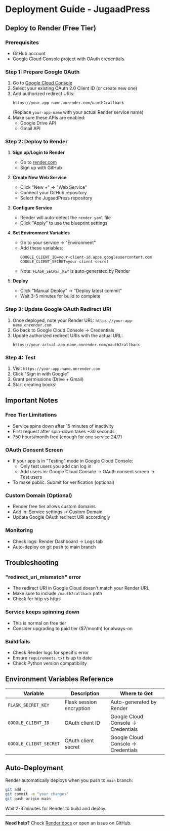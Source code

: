 # Deployment Guide - JugaadPress

## Deploy to Render (Free Tier)

### Prerequisites
- GitHub account
- Google Cloud Console project with OAuth credentials

### Step 1: Prepare Google OAuth

1. Go to [Google Cloud Console](https://console.cloud.google.com/apis/credentials)
2. Select your existing OAuth 2.0 Client ID (or create new one)
3. Add authorized redirect URIs:
   ```
   https://your-app-name.onrender.com/oauth2callback
   ```
   (Replace `your-app-name` with your actual Render service name)
4. Make sure these APIs are enabled:
   - Google Drive API
   - Gmail API

### Step 2: Deploy to Render

1. **Sign up/Login to Render**
   - Go to [render.com](https://render.com)
   - Sign up with GitHub

2. **Create New Web Service**
   - Click "New +" → "Web Service"
   - Connect your GitHub repository
   - Select the JugaadPress repository

3. **Configure Service**
   - Render will auto-detect the `render.yaml` file
   - Click "Apply" to use the blueprint settings

4. **Set Environment Variables**
   - Go to your service → "Environment"
   - Add these variables:
     ```
     GOOGLE_CLIENT_ID=your-client-id.apps.googleusercontent.com
     GOOGLE_CLIENT_SECRET=your-client-secret
     ```
   - Note: `FLASK_SECRET_KEY` is auto-generated by Render

5. **Deploy**
   - Click "Manual Deploy" → "Deploy latest commit"
   - Wait 3-5 minutes for build to complete

### Step 3: Update Google OAuth Redirect URI

1. Once deployed, note your Render URL: `https://your-app-name.onrender.com`
2. Go back to Google Cloud Console → Credentials
3. Update authorized redirect URIs with the actual URL:
   ```
   https://your-actual-app-name.onrender.com/oauth2callback
   ```

### Step 4: Test

1. Visit `https://your-app-name.onrender.com`
2. Click "Sign in with Google"
3. Grant permissions (Drive + Gmail)
4. Start creating books!

## Important Notes

### Free Tier Limitations
- Service spins down after 15 minutes of inactivity
- First request after spin-down takes ~30 seconds
- 750 hours/month free (enough for one service 24/7)

### OAuth Consent Screen
- If your app is in "Testing" mode in Google Cloud Console:
  - Only test users you add can log in
  - Add users in: Google Cloud Console → OAuth consent screen → Test users
- To make public: Submit for verification (optional)

### Custom Domain (Optional)
- Render free tier allows custom domains
- Add in: Service settings → Custom Domain
- Update Google OAuth redirect URI accordingly

### Monitoring
- Check logs: Render Dashboard → Logs tab
- Auto-deploy on git push to main branch

## Troubleshooting

### "redirect_uri_mismatch" error
- The redirect URI in Google Cloud doesn't match your Render URL
- Make sure to include `/oauth2callback` path
- Check for http vs https

### Service keeps spinning down
- This is normal on free tier
- Consider upgrading to paid tier ($7/month) for always-on

### Build fails
- Check Render logs for specific error
- Ensure `requirements.txt` is up to date
- Check Python version compatibility

## Environment Variables Reference

| Variable | Description | Where to Get |
|----------|-------------|--------------|
| `FLASK_SECRET_KEY` | Flask session encryption | Auto-generated by Render |
| `GOOGLE_CLIENT_ID` | OAuth client ID | Google Cloud Console → Credentials |
| `GOOGLE_CLIENT_SECRET` | OAuth client secret | Google Cloud Console → Credentials |

## Auto-Deployment

Render automatically deploys when you push to `main` branch:
```bash
git add .
git commit -m "your changes"
git push origin main
```

Wait 2-3 minutes for Render to build and deploy.

---

**Need help?** Check [Render docs](https://render.com/docs) or open an issue on GitHub.
